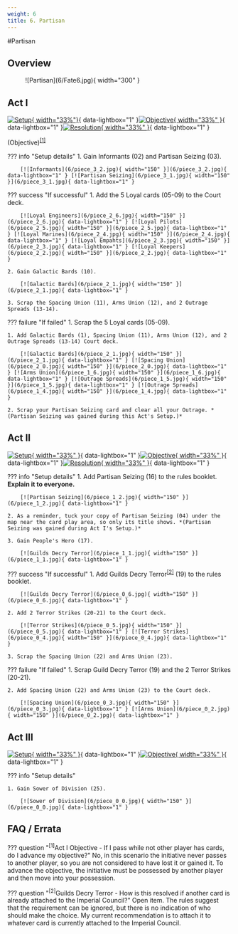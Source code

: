 ```yaml
---
weight: 6
title: 6. Partisan
---
```

#Partisan
## Overview
<figure markdown="span">
![Partisan](6/Fate6.jpg){ width="300" }
</figure>

## Act I

[![Setup](6/piece_3_3.jpg){ width="33%"}](6/piece_3_3.jpg){ data-lightbox="1" }[![Objective](6/back_3_3.jpg){ width="33%" }](6/back_3_3.jpg){ data-lightbox="1" }[![Resolution](6/piece_3_0.jpg){ width="33%" }](6/piece_3_0.jpg){ data-lightbox="1" }

(Objective)<sup><a href="#faq1">[1]</a></sup>

??? info "Setup details"
    1. Gain Informants (02) and Partisan Seizing (03).
    
        [![Informants](6/piece_3_2.jpg){ width="150" }](6/piece_3_2.jpg){ data-lightbox="1" } [![Partisan Seizing](6/piece_3_1.jpg){ width="150" }](6/piece_3_1.jpg){ data-lightbox="1" }

??? success "If successful"
    1. Add the 5 Loyal cards (05-09) to the Court deck. 
      
        [![Loyal Engineers](6/piece_2_6.jpg){ width="150" }](6/piece_2_6.jpg){ data-lightbox="1" } [![Loyal Pilots](6/piece_2_5.jpg){ width="150" }](6/piece_2_5.jpg){ data-lightbox="1" } [![Loyal Marines](6/piece_2_4.jpg){ width="150" }](6/piece_2_4.jpg){ data-lightbox="1" } [![Loyal Empahts](6/piece_2_3.jpg){ width="150" }](6/piece_2_3.jpg){ data-lightbox="1" } [![Loyal Keepers](6/piece_2_2.jpg){ width="150" }](6/piece_2_2.jpg){ data-lightbox="1" }

    2. Gain Galactic Bards (10).

        [![Galactic Bards](6/piece_2_1.jpg){ width="150" }](6/piece_2_1.jpg){ data-lightbox="1" }

    3. Scrap the Spacing Union (11), Arms Union (12), and 2 Outrage Spreads (13-14).

??? failure "If failed"
    1. Scrap the 5 Loyal cards (05-09).
    
    1. Add Galactic Bards (1), Spacing Union (11), Arms Union (12), and 2 Outrage Spreads (13-14) Court deck.
      
        [![Galactic Bards](6/piece_2_1.jpg){ width="150" }](6/piece_2_1.jpg){ data-lightbox="1" } [![Spacing Union](6/piece_2_0.jpg){ width="150" }](6/piece_2_0.jpg){ data-lightbox="1" } [![Arms Union](6/piece_1_6.jpg){ width="150" }](6/piece_1_6.jpg){ data-lightbox="1" } [![Outrage Spreads](6/piece_1_5.jpg){ width="150" }](6/piece_1_5.jpg){ data-lightbox="1" } [![Outrage Spreads](6/piece_1_4.jpg){ width="150" }](6/piece_1_4.jpg){ data-lightbox="1" } 
        
    2. Scrap your Partisan Seizing card and clear all your Outrage. *(Partisan Seizing was gained during this Act's Setup.)*

## Act II

[![Setup](6/piece_1_3.jpg){ width="33%" }](6/piece_1_3.jpg){ data-lightbox="1" }[![Objective](6/back_1_3.jpg){ width="33%" }](6/back_1_3.jpg){ data-lightbox="1" }[![Resolution](6/piece_1_0.jpg){ width="33%" }](6/piece_1_0.jpg){ data-lightbox="1" }

??? info "Setup details"
    1. Add Partisan Seizing (16) to the rules booklet. **Explain it to everyone.**
        
        [![Partisan Seizing](6/piece_1_2.jpg){ width="150" }](6/piece_1_2.jpg){ data-lightbox="1" }

    2. As a reminder, tuck your copy of Partisan Seizing (04) under the map near the card play area, so only its title shows. *(Partisan Seizing was gained during Act I's Setup.)*
    
    3. Gain People's Hero (17).

        [![Guilds Decry Terror](6/piece_1_1.jpg){ width="150" }](6/piece_1_1.jpg){ data-lightbox="1" }

??? success "If successful"
    1. Add Guilds Decry Terror<sup><a href="#faq2">[2]</a></sup> (19) to the rules booklet.
    
        [![Guilds Decry Terror](6/piece_0_6.jpg){ width="150" }](6/piece_0_6.jpg){ data-lightbox="1" }    
    
    2. Add 2 Terror Strikes (20-21) to the Court deck.

        [![Terror Strikes](6/piece_0_5.jpg){ width="150" }](6/piece_0_5.jpg){ data-lightbox="1" } [![Terror Strikes](6/piece_0_4.jpg){ width="150" }](6/piece_0_4.jpg){ data-lightbox="1" }    
    
    3. Scrap the Spacing Union (22) and Arms Union (23).

??? failure "If failed"
    1. Scrap Guild Decry Terror (19) and the 2 Terror Strikes (20-21).
    
    2. Add Spacing Union (22) and Arms Union (23) to the Court deck.

        [![Spacing Union](6/piece_0_3.jpg){ width="150" }](6/piece_0_3.jpg){ data-lightbox="1" } [![Arms Union](6/piece_0_2.jpg){ width="150" }](6/piece_0_2.jpg){ data-lightbox="1" }   

## Act III

[![Setup](6/piece_0_1.jpg){ width="33%" }](6/piece_0_1.jpg){ data-lightbox="1" }[![Objective](6/back_0_1.jpg){ width="33%" }](6/back_0_1.jpg){ data-lightbox="1" }

??? info "Setup details"

    1. Gain Sower of Division (25).

        [![Sower of Division](6/piece_0_0.jpg){ width="150" }](6/piece_0_0.jpg){ data-lightbox="1" }

## FAQ / Errata

??? question "<sup>[1]</sup>Act I Objective - If I pass while not other player has cards, do I advance my objective?"
    <a id="faq1"></a>No, in this scenario the initiative never passes to another player, so you are not considered to have lost it or gained it. To advance the objective, the initiative must be possessed by another player and then move into your possession.

??? question "<sup>[2]</sup>Guilds Decry Terror - How is this resolved if another card is already attached to the Imperial Council?"
    <a id="faq2"></a>Open item. The rules suggest that the requirement can be ignored, but there is no indication of who should make the choice. My current recommendation is to attach it to whatever card is currently attached to the Imperial Council.